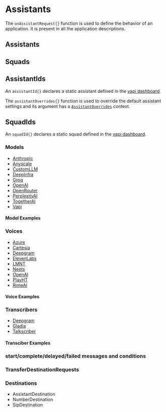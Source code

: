 # Assistants

The `onAssistantRequest{}` function is used to define the behavior of an application.
it is present in all the application descriptions.

## Assistants

<chapter title="Assistant Example" id="assistant" collapsible="false">
<code-block lang="kotlin" src="src/main/kotlin/assistants/Assistants.kt" include-symbol="assistantExample"/>
</chapter>

## Squads

<chapter title="Squad Example" id="squad" collapsible="false">
<code-block lang="kotlin" src="src/main/kotlin/assistants/Assistants.kt" include-symbol="squadExample"/>
</chapter>

## AssistantIds

An `assistantId{}` declares a static assistant defined in the [vapi dashboard](https://dashboard.vapi.ai/assistants).

The `assistantOverrides{}` function is used to override the default assistant settings and its argument has a
[`AssistantOverrides`](%base_url%.assistant/-assistant-overrides/index.html) context.

<chapter title="Assistant Id Example" id="assistantId" collapsible="false">
<code-block lang="kotlin" src="src/main/kotlin/assistants/Assistants.kt" include-symbol="assistantIdExample"/>
</chapter>

## SquadIds

An `squadId{}` declares a static squad defined in the [vapi dashboard](https://dashboard.vapi.ai/assistants).

<chapter title="Squad Id Example" id="squadId" collapsible="false">
<code-block lang="kotlin" src="src/main/kotlin/assistants/Assistants.kt" include-symbol="squadIdExample"/>
</chapter>

### Models

* [Anthropic](%base_url%.model/-anthropic-model/index.html)
* [Anyscale](%base_url%.model/-anyscale-model/index.html)
* [CustomLLM](%base_url%.model/-custom-l-l-m-model/index.html)
* [DeepInfra](%base_url%.model/-deep-infra-model/index.html)
* [Groq](%base_url%.model/-groq-model/index.html)
* [OpenAI](%base_url%.model/-open-a-i-model/index.html)
* [OpenRouter](%base_url%.model/-open-router-model/index.html)
* [PerplexityAI](%base_url%.model/-perplexity-a-i-model/index.html)
* [TogetherAI](%base_url%.model/-together-a-i-model/index.html)
* [Vapi](%base_url%.model/-vapi-model/index.html)

#### Model Examples

<tabs>
  <tab title="Anthropic">
    <code-block lang="kotlin" src="src/main/kotlin/assistants/Models.kt" include-symbol="anthropicExample"/>
  </tab>
  <tab title="Anyscale">
    <code-block lang="kotlin" src="src/main/kotlin/assistants/Models.kt" include-symbol="anyscaleExample"/>
  </tab>
  <tab title="CustomLLM">
    <code-block lang="kotlin" src="src/main/kotlin/assistants/Models.kt" include-symbol="customLLMExample"/>
  </tab>
  <tab title="DeepInfra">
    <code-block lang="kotlin" src="src/main/kotlin/assistants/Models.kt" include-symbol="deepInfraExample"/>
  </tab>
  <tab title="Groq">
    <code-block lang="kotlin" src="src/main/kotlin/assistants/Models.kt" include-symbol="groqExample"/>
  </tab>
  <tab title="OpenAI">
    <code-block lang="kotlin" src="src/main/kotlin/assistants/Models.kt" include-symbol="openAIExample"/>
  </tab>
  <tab title="OpenRouter">
    <code-block lang="kotlin" src="src/main/kotlin/assistants/Models.kt" include-symbol="openRouterExample"/>
  </tab>
  <tab title="PerplexityAI">
    <code-block lang="kotlin" src="src/main/kotlin/assistants/Models.kt" include-symbol="perplexityAIExample"/>
  </tab>
  <tab title="TogetherAI">
    <code-block lang="kotlin" src="src/main/kotlin/assistants/Models.kt" include-symbol="togetherAIExample"/>
  </tab>
  <tab title="Vapi">
    <code-block lang="kotlin" src="src/main/kotlin/assistants/Models.kt" include-symbol="vapiExample"/>
  </tab>
</tabs>

### Voices

* [Azure](%base_url%.voice/-azure-voice/index.html)
* [Cartesia](%base_url%.voice/-cartesia-voice/index.html)
* [Deepgram](%base_url%.voice/-deepgram-voice/index.html)
* [ElevenLabs](%base_url%.voice/-eleven-labs-voice/index.html)
* [LMNT](%base_url%.voice/-l-m-n-t-voice/index.html)
* [Neets](%base_url%.voice/-neets-voice/index.html)
* [OpenAI](%base_url%.voice/-open-a-i-voice/index.html)
* [PlayHT](%base_url%.voice/-play-h-t-voice/index.html)
* [RimeAI](%base_url%.voice/-rime-a-i-voice/index.html)

#### Voice Examples

<tabs>
  <tab title="Azure">
    <code-block lang="kotlin" src="src/main/kotlin/assistants/Voices.kt" include-symbol="azureExample"/>
  </tab>
  <tab title="Cartesia">
    <code-block lang="kotlin" src="src/main/kotlin/assistants/Voices.kt" include-symbol="cartesiaExample"/>
  </tab>
  <tab title="Deepgram">
    <code-block lang="kotlin" src="src/main/kotlin/assistants/Voices.kt" include-symbol="deepgramExample"/>
  </tab>
  <tab title="ElevenLabs">
    <code-block lang="kotlin" src="src/main/kotlin/assistants/Voices.kt" include-symbol="elevenLabsExample"/>
  </tab>
  <tab title="LMNT">
    <code-block lang="kotlin" src="src/main/kotlin/assistants/Voices.kt" include-symbol="lmntExample"/>
  </tab>
  <tab title="Neets">
    <code-block lang="kotlin" src="src/main/kotlin/assistants/Voices.kt" include-symbol="neetsExample"/>
  </tab>
  <tab title="OpenAI">
    <code-block lang="kotlin" src="src/main/kotlin/assistants/Voices.kt" include-symbol="openAIExample"/>
  </tab>
  <tab title="PlayHT">
    <code-block lang="kotlin" src="src/main/kotlin/assistants/Voices.kt" include-symbol="playHTExample"/>
  </tab>
  <tab title="RimeAI">
    <code-block lang="kotlin" src="src/main/kotlin/assistants/Voices.kt" include-symbol="rimeAIExample"/>
  </tab>
</tabs>

### Transcribers

* [Deepgram](%base_url%.transcriber/-deepgram-transcriber/index.html)
* [Gladia](%base_url%.transcriber/-gladia-transcriber/index.html)
* [Talkscriber](%base_url%.transcriber/-talkscriber-transcriber/index.html)

#### Transciber Examples

<tabs>
  <tab title="Deepgram">
    <code-block lang="kotlin" src="src/main/kotlin/assistants/Transcribers.kt" include-symbol="deepgramExample"/>
  </tab>
  <tab title="Gladia">
    <code-block lang="kotlin" src="src/main/kotlin/assistants/Transcribers.kt" include-symbol="gladiaExample"/>
  </tab>
  <tab title="Talkscriber">
    <code-block lang="kotlin" src="src/main/kotlin/assistants/Transcribers.kt" include-symbol="talkscriberExample"/>
  </tab>
</tabs>

### start/complete/delayed/failed messages and conditions

### TransferDestinationRequests

### Destinations

* AssistantDestination
* NumberDestination
* SipDestination
